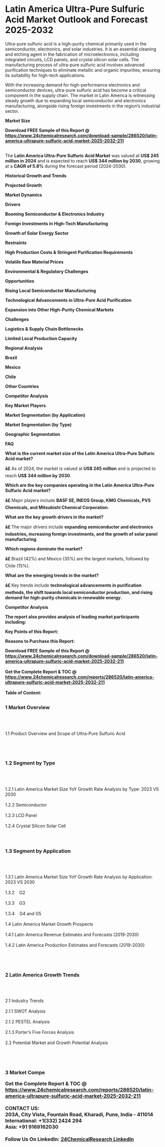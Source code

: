 <h1>Latin America Ultra-Pure Sulfuric Acid Market Outlook and Forecast 2025-2032</h1><p>Ultra-pure sulfuric acid is a high-purity chemical primarily used in the semiconductor, electronics, and solar industries. It is an essential cleaning and etching agent in the fabrication of microelectronics, including integrated circuits, LCD panels, and crystal silicon solar cells. The manufacturing process of ultra-pure sulfuric acid involves advanced purification techniques to eliminate metallic and organic impurities, ensuring its suitability for high-tech applications.</p><p>
With the increasing demand for high-performance electronics and semiconductor devices, ultra-pure sulfuric acid has become a critical component in the supply chain. The market in Latin America is witnessing steady growth due to expanding local semiconductor and electronics manufacturing, alongside rising foreign investments in the region’s industrial sector.</p><p>
<strong>Market Size</strong></p><div><b>Download FREE Sample of this Report @ 
            <a href="https://www.24chemicalresearch.com/download-sample/286520/latin-america-ultrapure-sulfuric-acid-market-2025-2032-211">
            https://www.24chemicalresearch.com/download-sample/286520/latin-america-ultrapure-sulfuric-acid-market-2025-2032-211</a></b></div><br><p>
</p><p>The <strong>Latin America Ultra-Pure Sulfuric Acid Market</strong> was valued at <strong>US$ 245 million in 2024</strong> and is expected to reach <strong>US$ 344 million by 2030</strong>, growing at a <strong>CAGR of 5.8%</strong> during the forecast period (2024-2030).</p><p>
<strong>Historical Growth and Trends</strong></p><p>
</p><p>
<strong>Projected Growth</strong></p><p>
</p><p>
<strong>Market Dynamics </strong></p><p>
<strong>Drivers</strong></p><p>
</p><p><strong>Booming Semiconductor &amp; Electronics Industry</strong></p><p>
	</p><p><strong>Foreign Investments in High-Tech Manufacturing</strong></p><p>
	</p><p><strong>Growth of Solar Energy Sector</strong></p><p>
	</p><p>
<strong>Restraints</strong></p><p>
</p><p><strong>High Production Costs &amp; Stringent Purification Requirements</strong></p><p>
	</p><p><strong>Volatile Raw Material Prices</strong></p><p>
	</p><p><strong>Environmental &amp; Regulatory Challenges</strong></p><p>
	</p><p>
<strong>Opportunities</strong></p><p>
</p><p><strong>Rising Local Semiconductor Manufacturing</strong></p><p>
	</p><p><strong>Technological Advancements in Ultra-Pure Acid Purification</strong></p><p>
	</p><p><strong>Expansion into Other High-Purity Chemical Markets</strong></p><p>
	</p><p>
<strong>Challenges</strong></p><p>
</p><p><strong>Logistics &amp; Supply Chain Bottlenecks</strong></p><p>
	</p><p><strong>Limited Local Production Capacity</strong></p><p>
	</p><p>
<strong>Regional Analysis</strong></p><p>
<strong>Brazil</strong></p><p>
</p><p>
<strong>Mexico </strong></p><p>
</p><p>
<strong>Chile </strong></p><p>
</p><p>
<strong>Other Countries </strong></p><p>
</p><p>
<strong>Competitor Analysis</strong></p><p>
<strong>Key Market Players</strong></p><p>
</p><p>
	</p><p>
<strong>Market Segmentation (by Application)</strong></p><p>
</p><p>
	</p><p>
<strong>Market Segmentation (by Type)</strong></p><p>
</p><p>
<strong>Geographic Segmentation</strong></p><p>
</p><p>
<strong>FAQ </strong></p><p>
<strong>What is the current market size of the Latin America Ultra-Pure Sulfuric Acid market?</strong></p><p>
<strong>â£ </strong>As of 2024, the market is valued at <strong>US$ 245 million</strong> and is projected to reach <strong>US$ 344 million by 2030</strong>.</p><p>
<strong>Which are the key companies operating in the Latin America Ultra-Pure Sulfuric Acid market?</strong></p><p>
<strong>â£ </strong>Major players include <strong>BASF SE, INEOS Group, KMG Chemicals, PVS Chemicals, and Mitsubishi Chemical Corporation</strong>.</p><p>
<strong>What are the key growth drivers in the market?</strong></p><p>
<strong>â£ </strong>The major drivers include <strong>expanding semiconductor and electronics industries, increasing foreign investments, and the growth of solar panel manufacturing</strong>.</p><p>
<strong>Which regions dominate the market?</strong></p><p>
<strong>â£ </strong>Brazil (42%) and Mexico (35%) are the largest markets, followed by Chile (15%).</p><p>
<strong>What are the emerging trends in the market?</strong></p><p>
</p><p><strong>â£ </strong>Key trends include <strong>technological advancements in purification methods, the shift towards local semiconductor production, and rising demand for high-purity chemicals in renewable energy</strong>.</p><p>
</p><p><strong>Competitor Analysis</strong></p><p>
<strong>The report also provides analysis of leading market participants including:</strong></p><p>
</p><p>
</p><p><strong>Key Points of this Report:</strong></p><p>
</p><p>
</p><p><strong>Reasons to Purchase this Report:</strong></p><p>
</p><div><b>Download FREE Sample of this Report @ 
            <a href="https://www.24chemicalresearch.com/download-sample/286520/latin-america-ultrapure-sulfuric-acid-market-2025-2032-211">
            https://www.24chemicalresearch.com/download-sample/286520/latin-america-ultrapure-sulfuric-acid-market-2025-2032-211</a></b></div><br><div><b>Get the Complete Report & TOC @ 
            <a href="https://www.24chemicalresearch.com/reports/286520/latin-america-ultrapure-sulfuric-acid-market-2025-2032-211">
            https://www.24chemicalresearch.com/reports/286520/latin-america-ultrapure-sulfuric-acid-market-2025-2032-211</a></b></div><br>
            <b>Table of Content:</b><p><h2><span style="font-size:16px"><strong>1 Market Overview&nbsp;&nbsp; &nbsp;</strong></span></h2><br />
<br />
<p>1.1 Product Overview and Scope of Ultra-Pure Sulfuric Acid&nbsp;</p><br />
<br />
<h2><strong><span style="font-size:16px">1.2 Segment by Type&nbsp;&nbsp; &nbsp;</span></strong></h2><br />
<br />
<p>1.2.1 Latin America Market Size YoY Growth Rate Analysis by Type: 2023 VS 2030&nbsp;&nbsp; &nbsp;<br /><br />
1.2.2 Semiconductor&nbsp;&nbsp; &nbsp;<br /><br />
1.2.3 LCD Panel<br /><br />
1.2.4 Crystal Silicon Solar Cell<br /><br />
<br />
<h2><span style="font-size:16px"><strong>1.3 Segment by Application&nbsp;&nbsp;</strong></span></h2><br />
<br />
<p>1.3.1 Latin America Market Size YoY Growth Rate Analysis by Application: 2023 VS 2030&nbsp;&nbsp; &nbsp;<br /><br />
1.3.2&nbsp;&nbsp; &nbsp;G2<br /><br />
1.3.3&nbsp;&nbsp; &nbsp;G3<br /><br />
1.3.4&nbsp;&nbsp; &nbsp;G4 and G5<br /><br />
1.4 Latin America Market Growth Prospects&nbsp;&nbsp; &nbsp;<br /><br />
1.4.1 Latin America Revenue Estimates and Forecasts (2019-2030)&nbsp;&nbsp; &nbsp;<br /><br />
1.4.2 Latin America Production Estimates and Forecasts (2019-2030)&nbsp;&nbsp;</p><br />
<br />
<h2><span style="font-size:16px"><strong>2 Latin America Growth Trends&nbsp;&nbsp; &nbsp;</strong></span></h2><br />
<br />
<p>2.1 Industry Trends&nbsp;&nbsp; &nbsp;<br /><br />
2.1.1 SWOT Analysis&nbsp;&nbsp; &nbsp;<br /><br />
2.1.2 PESTEL Analysis&nbsp;&nbsp; &nbsp;<br /><br />
2.1.3 Porter&rsquo;s Five Forces Analysis&nbsp;&nbsp; &nbsp;<br /><br />
2.2 Potential Market and Growth Potential Analysis&nbsp;&nbsp; &nbsp;</p><br />
<br />
<h2><span style="font-size:16px"><strong>3 Market Compe</p><div><b>Get the Complete Report & TOC @ 
            <a href="https://www.24chemicalresearch.com/reports/286520/latin-america-ultrapure-sulfuric-acid-market-2025-2032-211">
            https://www.24chemicalresearch.com/reports/286520/latin-america-ultrapure-sulfuric-acid-market-2025-2032-211</a></b></div><br><b>CONTACT US:</b><br>
            203A, City Vista, Fountain Road, Kharadi, Pune, India - 411014<br>
            International: +1(332) 2424 294<br>
            Asia: +91 9169162030 <br><br>
            Follow Us On LinkedIn: <a href="https://www.linkedin.com/company/24chemicalresearch/">24ChemicalResearch LinkedIn</a>